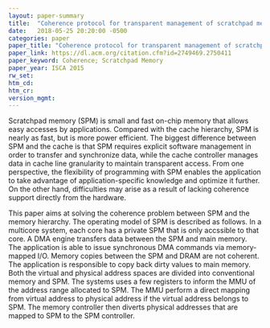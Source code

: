 ```yaml
---
layout: paper-summary
title:  "Coherence protocol for transparent management of scratchpad memories in shared memory manycore architectures"
date:   2018-05-25 20:20:00 -0500
categories: paper
paper_title: "Coherence protocol for transparent management of scratchpad memories in shared memory manycore architectures"
paper_link: https://dl.acm.org/citation.cfm?id=2749469.2750411
paper_keyword: Coherence; Scratchpad Memory
paper_year: ISCA 2015
rw_set: 
htm_cd: 
htm_cr: 
version_mgmt: 
--- 
```


Scratchpad memory (SPM) is small and fast on-chip memory that allows easy accesses by applications. Compared 
with the cache hierarchy, SPM is nearly as fast, but is more power efficient. The biggest difference between
SPM and the cache is that SPM requires explicit software management in order to transfer and synchronize data,
while the cache controller manages data in cache line granularity to maintain transparent access. From one perspective,
the flexibility of programming with SPM enables the application to take advantage of application-specific knowledge
and optimize it further. On the other hand, difficulties may arise as a result of lacking coherence support 
directly from the hardware. 

This paper aims at solving the coherence problem between SPM and the memory hierarchy. The operating model of 
SPM is described as follows. In a multicore system, each core has a private SPM that is only accssible to that core. 
A DMA engine transfers data between the SPM and main memory. The application is able to issue synchronous DMA 
commands via memory-mapped I/O. Memory copies between the SPM and DRAM are not coherent. The application
is responsible to copy back dirty values to main memory. Both the virtual and physical address spaces are divided 
into conventional memory and SPM. The systems uses a few registers to inform the MMU of the address range allocated to 
SPM. The MMU perform a direct mapping from virtual address to physical address if the virtual address belongs to SPM. 
The memory controller then diverts physical addresses that are mapped to SPM to the SPM controller. 


